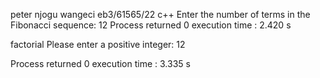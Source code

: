 peter njogu wangeci
eb3/61565/22
c++
Enter the number of terms in the Fibonacci sequence: 12
Process returned 0   execution time : 2.420 s


factorial
Please enter a positive integer: 12

Process returned 0   execution time : 3.335 s





